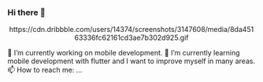 ### Hi there 👋
<div id="header" align="center">
https://cdn.dribbble.com/users/14374/screenshots/3147608/media/8da45163336fc62161cd3ae7b302d925.gif

</div>


🔭 I’m currently working on mobile development. 
🌱 I’m currently learning mobile development with flutter and I want to improve myself in many areas.
📫 How to reach me: ...






<!--
**ozrbrko/ozrbrko** is a ✨ _special_ ✨ repository because its `README.md` (this file) appears on your GitHub profile.

Here are some ideas to get you started:

- 🔭 I’m currently working on ...
- 🌱 I’m currently learning ...
- 👯 I’m looking to collaborate on ...
- 🤔 I’m looking for help with ...
- 💬 Ask me about ...
- 📫 How to reach me: ...
- 😄 Pronouns: ...
- ⚡ Fun fact: ...
-->
